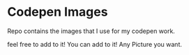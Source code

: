 # Codepen Images

Repo contains the images that I use for my codepen work.

feel free to add to it!
You can add to it!
Any Picture you want.

